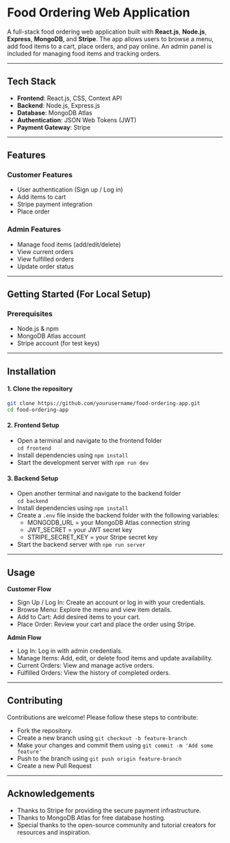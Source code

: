 # Food Ordering Web Application

A full-stack food ordering web application built with **React.js**, **Node.js**, **Express**, **MongoDB**, and **Stripe**. The app allows users to browse a menu, add food items to a cart, place orders, and pay online. An admin panel is included for managing food items and tracking orders.

---

## Tech Stack

- **Frontend**: React.js, CSS, Context API
- **Backend**: Node.js, Express.js
- **Database**: MongoDB Atlas
- **Authentication**: JSON Web Tokens (JWT)
- **Payment Gateway**: Stripe

---

## Features

### Customer Features

- User authentication (Sign up / Log in)
- Add items to cart
- Stripe payment integration
- Place order

### Admin Features

-  Manage food items (add/edit/delete)
-  View current orders
-  View fulfilled orders
-  Update order status

---

##  Getting Started (For Local Setup)

###  Prerequisites

- Node.js & npm
- MongoDB Atlas account
- Stripe account (for test keys)

---

##  Installation

#### 1. Clone the repository

```bash
git clone https://github.com/yourusername/food-ordering-app.git
cd food-ordering-app
```

#### 2. Frontend Setup

- Open a terminal and navigate to the frontend folder  
`cd frontend`  
- Install dependencies using `npm install`  
- Start the development server with `npm run dev`  

#### 3. Backend Setup

- Open another terminal and navigate to the backend folder  
`cd backend`  
- Install dependencies using `npm install`  
- Create a `.env` file inside the backend folder with the following variables:  
   - MONGODB_URL = your MongoDB Atlas connection string  
   - JWT_SECRET = your JWT secret key  
   - STRIPE_SECRET_KEY = your Stripe secret key  
- Start the backend server with `npm run server`
  
---


## Usage  

**Customer Flow**  
- Sign Up / Log In: Create an account or log in with your credentials.  
- Browse Menu: Explore the menu and view item details.  
- Add to Cart: Add desired items to your cart.  
- Place Order: Review your cart and place the order using Stripe.

**Admin Flow**  
- Log In: Log in with admin credentials.  
- Manage Items: Add, edit, or delete food items and update availability.  
- Current Orders: View and manage active orders.  
- Fulfilled Orders: View the history of completed orders.

---

## Contributing  

Contributions are welcome! Please follow these steps to contribute:

- Fork the repository.  
- Create a new branch using `git checkout -b feature-branch`  
- Make your changes and commit them using `git commit -m 'Add some feature'`  
- Push to the branch using `git push origin feature-branch`  
- Create a new Pull Request  

---


## Acknowledgements

- Thanks to Stripe for providing the secure payment infrastructure.  
- Thanks to MongoDB Atlas for free database hosting.  
- Special thanks to the open-source community and tutorial creators for resources and inspiration.


